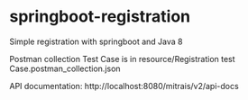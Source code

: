 # springboot-registration
Simple registration with springboot and Java 8

Postman collection Test Case is in resource/Registration test Case.postman_collection.json

API documentation: http://localhost:8080/mitrais/v2/api-docs
